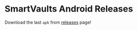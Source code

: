 # SmartVaults Android Releases

Download the last `apk` from [releases](https://github.com/coinstr/smartvaults-android-releases/releases) page!